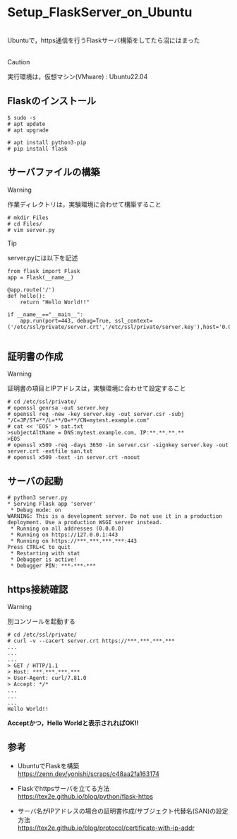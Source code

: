 # Setup_FlaskServer_on_Ubuntu
<br>
Ubuntuで，https通信を行うFlaskサーバ構築をしてたら沼にはまった<br>
<br>

> [!CAUTION]
> 実行環境は，仮想マシン(VMware) : Ubuntu22.04


## Flaskのインストール

```
$ sudo -s
# apt update
# apt upgrade
```

```
# apt install python3-pip 
# pip install flask
```

## サーバファイルの構築

> [!WARNING]
> 作業ディレクトリは，実験環境に合わせて構築すること


```
# mkdir Files
# cd Files/
# vim server.py
```

> [!TIP]
> server.pyには以下を記述


```
from flask import Flask
app = Flask(__name__)

@app.route('/')
def hello():
	return "Hello World!!"

if __name__=="__main__":
	app.run(port=443, debug=True, ssl_context=('/etc/ssl/private/server.crt','/etc/ssl/private/server.key'),host='0.0.0.0')


```

## 証明書の作成

> [!WARNING]
> 証明書の項目とIPアドレスは，実験環境に合わせて設定すること

```
# cd /etc/ssl/private/
# openssl genrsa -out server.key
# openssl req -new -key server.key -out server.csr -subj "/C=JP/ST=**/L=**/O=**/CN=mytest.example.com"
# cat << 'EOS' > sat.txt
>subjectAltName = DNS:mytest.example.com, IP:**.**.**.**
>EOS
# openssl x509 -req -days 3650 -in server.csr -signkey server.key -out server.crt -extfile san.txt
# openssl x509 -text -in server.crt -noout
```

## サーバの起動

```
# python3 server.py
* Serving Flask app 'server'
 * Debug mode: on
WARNING: This is a development server. Do not use it in a production deployment. Use a production WSGI server instead.
 * Running on all addresses (0.0.0.0)
 * Running on https://127.0.0.1:443
 * Running on https://***.***.***.***:443
Press CTRL+C to quit
 * Restarting with stat
 * Debugger is active!
 * Debugger PIN: ***-***-***
```

## https接続確認

> [!WARNING]
> 別コンソールを起動する

```
# cd /etc/ssl/private/
# curl -v --cacert server.crt https://***.***.***.***
...
...
...
> GET / HTTP/1.1
> Host: ***.***.***.***
> User-Agent: curl/7.81.0
> Accept: */*
...
...
...
Hello World!!
```

<b>Acceptかつ，Hello Worldと表示されればOK!!</b><br>

## 参考

- UbuntuでFlaskを構築<br>
https://zenn.dev/yonishi/scraps/c48aa2fa163174<br>

- Flaskでhttpsサーバを立てる方法<br>
https://tex2e.github.io/blog/python/flask-https<br>

- サーバ名がIPアドレスの場合の証明書作成/サブジェクト代替名(SAN)の設定方法<br>
https://tex2e.github.io/blog/protocol/certificate-with-ip-addr<br>


